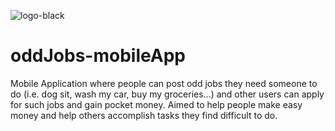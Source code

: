 ![logo-black](https://user-images.githubusercontent.com/102797454/206843035-9cfd731f-f10a-4855-af20-5e7743e7011b.png)

# oddJobs-mobileApp
Mobile Application where people can post odd jobs they need someone to do (i.e. dog sit, wash my car, buy my groceries...) and other users can apply for such jobs and gain pocket money. Aimed to help people make easy money and help others accomplish tasks they find difficult to do.  
